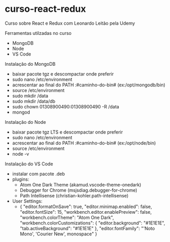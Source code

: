 # curso-react-redux
Curso sobre React e Redux com Leonardo Leitão pela Udemy

Ferramentas utilzadas no curso
- MongoDB
- Node
- VS Code

Instalação do MongoDB
- baixar pacote tgz e descompactar onde preferir
- sudo nano /etc/environment
- acrescentar ao final do PATH :#caminho-do-bin# (ex:/opt/mongodb/bin)
- source /etc/environment
- sudo mkdir /data
- sudo mkdir /data/db
- sudo chown 01308900490:01308900490 -R /data
- mongod

Instalação do Node
- baixar pacote tgz LTS e descompactar onde preferir
- sudo nano /etc/environment
- acrescentar ao final do PATH :#caminho-do-bin# (ex:/opt/node/bin)
- source /etc/environment
- node -v

Instalação do VS Code
- instalar com pacote .deb
- plugins:
  - Atom One Dark Theme (akamud.vscode-theme-onedark)
  - Debugger for Chrome (msjsdiag.debugger-for-chrome)
  - Path Intellisense (christian-kohler.path-intellisense)
- User Settings:
  - {
     "editor.formatOnSave": true,
     "editor.minimap.enabled": false,
     "editor.fontSize": 15,
     "workbench.editor.enablePreview": false,
     "workbench.colorTheme": "Atom One Dark",
     "workbench.colorCustomizations": {
          "editor.background": "#1E1E1E",
          "tab.activeBackground": "#1E1E1E"
     },
     "editor.fontFamily": "'Noto Mono', 'Courier New', monospace"
    }
